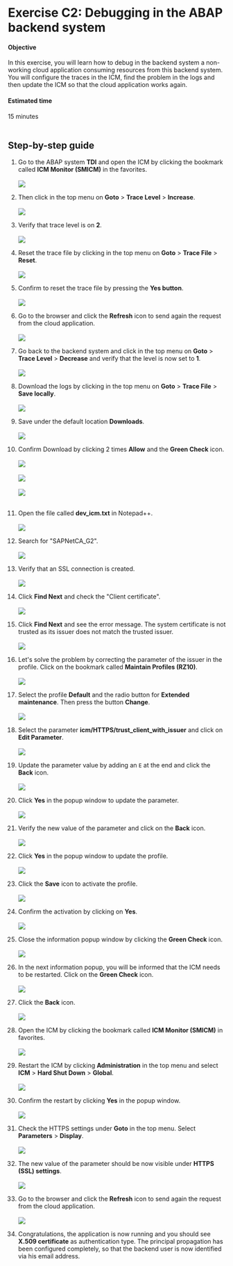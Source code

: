 # Exercise C2: Debugging in the ABAP backend system

#### Objective
In this exercise, you will learn how to debug in the backend system a non-working cloud application consuming resources from this backend system. You will configure the traces in the ICM, find the problem in the logs and then update the ICM so that the cloud application works again.

#### Estimated time
15 minutes
<br /><br />

## Step-by-step guide
1. Go to the ABAP system **TDI** and open the ICM by clicking the bookmark called **ICM Monitor (SMICM)** in the favorites.<br /><br />
    ![](../../images/c2-bookmark-icm.png)

1. Then click in the top menu on **Goto** > **Trace Level** > **Increase**.<br /><br />
    ![](../../images/c2-trace-level.png)

1. Verify that trace level is on **2**.<br /><br />
    ![](../../images/c2-trace-level-2.png)

1. Reset the trace file by clicking in the top menu on **Goto** > **Trace File** > **Reset**.<br /><br />
    ![](../../images/c2-trace-reset.png)

1. Confirm to reset the trace file by pressing the **Yes button**.<br /><br />
    ![](../../images/c2-trace-reset-confirm.png)

1. Go to the browser and click the **Refresh** icon to send again the request from the cloud application.<br /><br />
    ![](../../images/c2-refresh-app.png)

1. Go back to the backend system and click in the top menu on **Goto** > **Trace Level** > **Decrease** and verify that the level is now set to **1**.<br /><br />
    ![](../../images/c2-trace-level-decrease.png)

1. Download the logs by clicking in the top menu on **Goto** > **Trace File** > **Save locally**.<br /><br />
    ![](../../images/c2-trace-download.png)

1. Save under the default location **Downloads**.<br /><br />
    ![](../../images/c2-trace-save-locally.png)

1. Confirm Download by clicking 2 times **Allow** and the **Green Check** icon.<br /><br />
    ![](../../images/c2-trace-download-confirm.png)<br /><br />
    ![](../../images/c2-trace-download-confirm-02.png)<br /><br />
    ![](../../images/c2-trace-download-confirm-03.png)<br /><br />

1. Open the file called **dev_icm.txt** in Notepad++.<br /><br />
    ![](../../images/c2-trace-notepad.png)

1. Search for "SAPNetCA_G2".<br /><br />
    ![](../../images/c2-trace-notepad-search.png)

1. Verify that an SSL connection is created.<br /><br />
    ![](../../images/c2-trace-notepad-01.png)

1. Click **Find Next** and check the "Client certificate".<br /><br />
    ![](../../images/c2-trace-notepad-02.png)

1. Click **Find Next** and see the error message. The system certificate is not trusted as its issuer does not match the trusted issuer.<br /><br />
    ![](../../images/c2-trace-notepad-03.png)

1. Let's solve the problem by correcting the parameter of the issuer in the profile. Click on the bookmark called **Maintain Profiles (RZ10)**.<br /><br />
    ![](../../images/c2-bookmark-profiles.png)

1. Select the profile **Default** and the radio button for **Extended maintenance**. Then press the button **Change**.<br /><br />
    ![](../../images/c2-profile.png)

1. Select the parameter **icm/HTTPS/trust_client_with_issuer** and click on **Edit Parameter**.<br /><br />
    ![](../../images/c2-profile-parameter-edit.png)

1. Update the parameter value by adding an `E` at the end and click the **Back** icon.<br /><br />
    ![](../../images/c2-profile-parameter-change.png)

1. Click **Yes** in the popup window to update the parameter.<br /><br />
    ![](../../images/c2-profile-parameter-confirm.png)

1. Verify the new value of the parameter and click on the **Back** icon.<br /><br />
    ![](../../images/c2-profile-parameter-verify.png)

1. Click **Yes** in the popup window to update the profile.<br /><br />
    ![](../../images/c2-profile-parameter-save.png)

1. Click the **Save** icon to activate the profile.<br /><br />
    ![](../../images/b3-parameter-save-02.png)

1. Confirm the activation by clicking on **Yes**.<br /><br />
    ![](../../images/b3-profile-activation.png)

1. Close the information popup window by clicking the **Green Check** icon.<br /><br />
    ![](../../images/b3-profile-activation-confirm.png)

1. In the next information popup, you will be informed that the ICM needs to be restarted. Click on the **Green Check** icon.<br /><br />
    ![](../../images/b3-icm-restart.png)

1. Click the **Back** icon.<br /><br />
    ![](../../images/b3-back-to-bookmarks.png)

1. Open the ICM by clicking the bookmark called **ICM Monitor (SMICM)** in favorites.<br /><br />
    ![](../../images/b3-bookmark-icm.png)

1. Restart the ICM by clicking **Administration** in the top menu and select **ICM** > **Hard Shut Down** > **Global**.<br /><br />
    ![](../../images/b3-icm-restart-menu.png)

1. Confirm the restart by clicking **Yes** in the popup window.<br /><br />
    ![](../../images/b3-icm-restart-confirm.png)

1. Check the HTTPS settings under **Goto** in the top menu. Select **Parameters** > **Display**.<br /><br />
    ![](../../images/b3-display-parameters-after-icm-restart.png)

1. The new value of the parameter should be now visible under **HTTPS (SSL) settings**.<br /><br />
    ![](../../images/c2-profile-parameter-update.png)

1. Go to the browser and click the **Refresh** icon to send again the request from the cloud application.<br /><br />
    ![](../../images/c2-app-refresh.png)

1. Congratulations, the application is now running and you should see **X.509 certificate** as authentication type. The principal propagation has been configured completely, so that the backend user is now identified via his email address.
